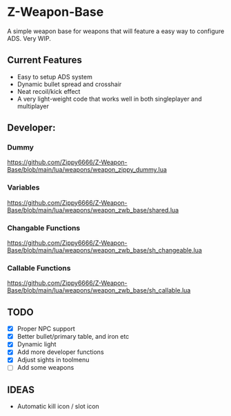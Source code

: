 # Z-Weapon-Base
A simple weapon base for weapons that will feature a easy way to configure ADS. Very WIP.

## Current Features
- Easy to setup ADS system
- Dynamic bullet spread and crosshair
- Neat recoil/kick effect
- A very light-weight code that works well in both singleplayer and multiplayer

## Developer:
### Dummy
https://github.com/Zippy6666/Z-Weapon-Base/blob/main/lua/weapons/weapon_zippy_dummy.lua

### Variables
https://github.com/Zippy6666/Z-Weapon-Base/blob/main/lua/weapons/weapon_zwb_base/shared.lua

### Changable Functions
https://github.com/Zippy6666/Z-Weapon-Base/blob/main/lua/weapons/weapon_zwb_base/sh_changeable.lua

### Callable Functions
https://github.com/Zippy6666/Z-Weapon-Base/blob/main/lua/weapons/weapon_zwb_base/sh_callable.lua

## TODO
- [x] Proper NPC support
- [x] Better bullet/primary table, and iron etc
- [x] Dynamic light
- [x] Add more developer functions
- [x] Adjust sights in toolmenu
- [ ] Add some weapons

## IDEAS
- Automatic kill icon / slot icon
